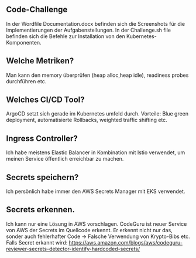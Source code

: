 ## Code-Challenge
In der Wordfile Documentation.docx befinden sich die Screenshots für die Implementierungen der Aufgabenstellungen.
In der Challenge.sh file befinden sich die Befehle zur Installation von den Kubernetes-Komponenten.

## Welche Metriken?
Man kann den memory überprüfen (heap alloc,heap idle), readiness probes durchführen etc.

## Welches CI/CD Tool?
ArgoCD setzt sich gerade im Kubernetes umfeld durch. Vorteile: Blue green deployment, automatisierte Rollbacks, weighted traffic shifting etc.

## Ingress Controller?
Ich habe meistens Elastic Balancer in Kombination mit Istio verwendet, um meinen Service öffentlich erreichbar zu machen.

## Secrets speichern?
Ich persönlich habe immer den AWS Secrets Manager mit EKS verwendet.

## Secrets erkennen.
Ich kann nur eine Lösung in AWS vorschlagen.
CodeGuru ist neuer Service von AWS der Secrets im Quellcode erkennt. Er erkennt nicht nur das, sonder auch fehlerhafter Code -> Falsche Verwendung von Krypto-Bibs etc.
Falls Secret erkannt wird: https://aws.amazon.com/blogs/aws/codeguru-reviewer-secrets-detector-identify-hardcoded-secrets/


